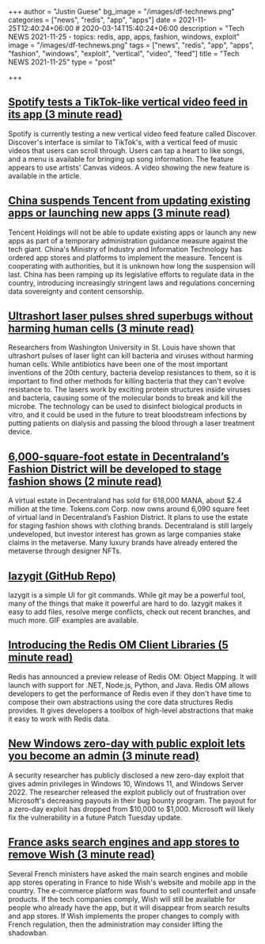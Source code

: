+++
author = "Justin Guese"
bg_image = "/images/df-technews.png"
categories = ["news", "redis", "app", "apps"]
date = 2021-11-25T12:40:24+06:00 # 2020-03-14T15:40:24+06:00
description = "Tech NEWS 2021-11-25 - topics: redis, app, apps, fashion, windows, exploit"
image = "/images/df-technews.png"
tags = ["news", "redis", "app", "apps", "fashion", "windows", "exploit", "vertical", "video", "feed"]
title = "Tech NEWS 2021-11-25"
type = "post"

+++

## [Spotify tests a TikTok-like vertical video feed in its app (3 minute read)](https://techcrunch.com/2021/11/24/spotify-tests-a-tiktok-like-vertical-video-feed-in-its-app/)

Spotify is currently testing a new vertical video feed feature called Discover. Discover's interface is similar to TikTok's, with a vertical feed of music videos that users can scroll through. Users can tap a heart to like songs, and a menu is available for bringing up song information. The feature appears to use artists' Canvas videos. A video showing the new feature is available in the article.

## [China suspends Tencent from updating existing apps or launching new apps (3 minute read)](https://www.scmp.com/tech/big-tech/article/3157237/china-suspends-tencent-updating-existing-apps-or-launching-new-apps)

Tencent Holdings will not be able to update existing apps or launch any new apps as part of a temporary administration guidance measure against the tech giant. China's Ministry of Industry and Information Technology has ordered app stores and platforms to implement the measure. Tencent is cooperating with authorities, but it is unknown how long the suspension will last. China has been ramping up its legislative efforts to regulate data in the country, introducing increasingly stringent laws and regulations concerning data sovereignty and content censorship.

## [Ultrashort laser pulses shred superbugs without harming human cells (3 minute read)](https://newatlas.com/medical/ultrashort-laser-pulses-superbugs/)

Researchers from Washington University in St. Louis have shown that ultrashort pulses of laser light can kill bacteria and viruses without harming human cells. While antibiotics have been one of the most important inventions of the 20th century, bacteria develop resistances to them, so it is important to find other methods for killing bacteria that they can't evolve resistance to. The lasers work by exciting protein structures inside viruses and bacteria, causing some of the molecular bonds to break and kill the microbe. The technology can be used to disinfect biological products in vitro, and it could be used in the future to treat bloodstream infections by putting patients on dialysis and passing the blood through a laser treatment device.

## [6,000-square-foot estate in Decentraland’s Fashion District will be developed to stage fashion shows (2 minute read)](https://therealdeal.com/2021/11/24/this-2-4m-virtual-land-deal-is-largest-ever-for-digital-real-estate/)

A virtual estate in Decentraland has sold for 618,000 MANA, about $2.4 million at the time. Tokens.com Corp. now owns around 6,090 square feet of virtual land in Decentraland’s Fashion District. It plans to use the estate for staging fashion shows with clothing brands. Decentraland is still largely undeveloped, but investor interest has grown as large companies stake claims in the metaverse. Many luxury brands have already entered the metaverse through designer NFTs.

## [lazygit (GitHub Repo)](https://github.com/jesseduffield/lazygit)

lazygit is a simple UI for git commands. While git may be a powerful tool, many of the things that make it powerful are hard to do. lazygit makes it easy to add files, resolve merge conflicts, check out recent branches, and much more. GIF examples are available.

## [Introducing the Redis OM Client Libraries (5 minute read)](https://redis.com/blog/introducing-redis-om-client-libraries/)

Redis has announced a preview release of Redis OM: Object Mapping. It will launch with support for .NET, Node.js, Python, and Java. Redis OM allows developers to get the performance of Redis even if they don't have time to compose their own abstractions using the core data structures Redis provides. It gives developers a toolbox of high-level abstractions that make it easy to work with Redis data.

## [New Windows zero-day with public exploit lets you become an admin (3 minute read)](https://www.bleepingcomputer.com/news/microsoft/new-windows-zero-day-with-public-exploit-lets-you-become-an-admin/)

A security researcher has publicly disclosed a new zero-day exploit that gives admin privileges in Windows 10, Windows 11, and Windows Server 2022. The researcher released the exploit publicly out of frustration over Microsoft's decreasing payouts in their bug bounty program. The payout for a zero-day exploit has dropped from $10,000 to $1,000. Microsoft will likely fix the vulnerability in a future Patch Tuesday update.

## [France asks search engines and app stores to remove Wish (3 minute read)](https://techcrunch.com/2021/11/24/france-asks-search-engines-and-app-stores-to-remove-wish/)

Several French ministers have asked the main search engines and mobile app stores operating in France to hide Wish's website and mobile app in the country. The e-commerce platform was found to sell counterfeit and unsafe products. If the tech companies comply, Wish will still be available for people who already have the app, but it will disappear from search results and app stores. If Wish implements the proper changes to comply with French regulation, then the administration may consider lifting the shadowban.

